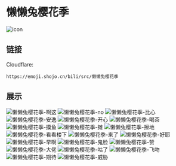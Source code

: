 # 懒懒兔樱花季
![icon](https://emoji.shojo.cn/bili/src/懒懒兔樱花季/icon.png)
## 链接
Cloudflare:
```
https://emoji.shojo.cn/bili/src/懒懒兔樱花季
```
## 展示
![懒懒兔樱花季-啊这](https://emoji.shojo.cn/bili/src/懒懒兔樱花季/懒懒兔樱花季-啊这.png)
![懒懒兔樱花季-no](https://emoji.shojo.cn/bili/src/懒懒兔樱花季/懒懒兔樱花季-no.png)
![懒懒兔樱花季-比心](https://emoji.shojo.cn/bili/src/懒懒兔樱花季/懒懒兔樱花季-比心.png)
![懒懒兔樱花季-安逸](https://emoji.shojo.cn/bili/src/懒懒兔樱花季/懒懒兔樱花季-安逸.png)
![懒懒兔樱花季-开心](https://emoji.shojo.cn/bili/src/懒懒兔樱花季/懒懒兔樱花季-开心.png)
![懒懒兔樱花季-喝茶](https://emoji.shojo.cn/bili/src/懒懒兔樱花季/懒懒兔樱花季-喝茶.png)
![懒懒兔樱花季-摸鱼](https://emoji.shojo.cn/bili/src/懒懒兔樱花季/懒懒兔樱花季-摸鱼.png)
![懒懒兔樱花季-摊](https://emoji.shojo.cn/bili/src/懒懒兔樱花季/懒懒兔樱花季-摊.png)
![懒懒兔樱花季-擦地](https://emoji.shojo.cn/bili/src/懒懒兔樱花季/懒懒兔樱花季-擦地.png)
![懒懒兔樱花季-看看楼下](https://emoji.shojo.cn/bili/src/懒懒兔樱花季/懒懒兔樱花季-看看楼下.png)
![懒懒兔樱花季-来了](https://emoji.shojo.cn/bili/src/懒懒兔樱花季/懒懒兔樱花季-来了.png)
![懒懒兔樱花季-好耶](https://emoji.shojo.cn/bili/src/懒懒兔樱花季/懒懒兔樱花季-好耶.png)
![懒懒兔樱花季-早啊](https://emoji.shojo.cn/bili/src/懒懒兔樱花季/懒懒兔樱花季-早啊.png)
![懒懒兔樱花季-鬼脸](https://emoji.shojo.cn/bili/src/懒懒兔樱花季/懒懒兔樱花季-鬼脸.png)
![懒懒兔樱花季-赞](https://emoji.shojo.cn/bili/src/懒懒兔樱花季/懒懒兔樱花季-赞.png)
![懒懒兔樱花季-大佬](https://emoji.shojo.cn/bili/src/懒懒兔樱花季/懒懒兔樱花季-大佬.png)
![懒懒兔樱花季-咕了](https://emoji.shojo.cn/bili/src/懒懒兔樱花季/懒懒兔樱花季-咕了.png)
![懒懒兔樱花季-飞吻](https://emoji.shojo.cn/bili/src/懒懒兔樱花季/懒懒兔樱花季-飞吻.png)
![懒懒兔樱花季-期待](https://emoji.shojo.cn/bili/src/懒懒兔樱花季/懒懒兔樱花季-期待.png)
![懒懒兔樱花季-威胁](https://emoji.shojo.cn/bili/src/懒懒兔樱花季/懒懒兔樱花季-威胁.png)
